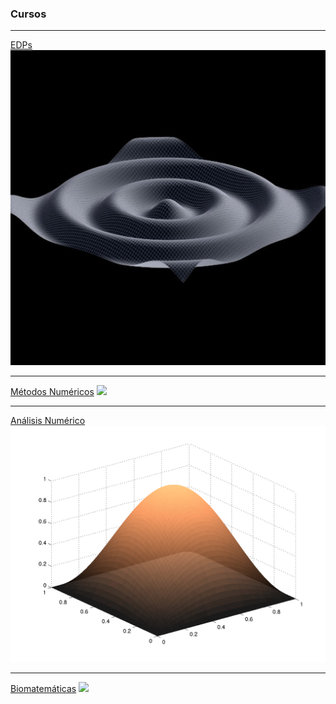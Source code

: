 ### Cursos
---
[EDPs](/pdf/EDP.pdf)
<img src="images/wave.jpg?raw=true"/>

---
[Métodos Numéricos](/sample_page_3.html)
<img src="images/dummy_thumbnail.jpg?raw=true"/>

---
[Análisis Numérico](/sample_page_3.html)
<img src="images/real.png?raw=true"/>

---
[Biomatemáticas](/sample_page_3.html)
<img src="images/dummy_thumbnail.jpg?raw=true"/>


